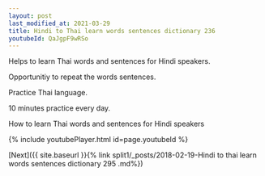 ```yaml
---
layout: post
last_modified_at: 2021-03-29
title: Hindi to Thai learn words sentences dictionary 236 
youtubeId: QaJgpF9wRSo
---
```

 
 
Helps to learn Thai words and sentences for Hindi speakers.

Opportunitiy to repeat the words sentences. 

Practice Thai language. 
 
10 minutes practice every day. 
 
How to learn Thai words and sentences for Hindi speakers 
 
{% include youtubePlayer.html id=page.youtubeId %}
 
 
[Next]({{ site.baseurl }}{% link  split1/_posts/2018-02-19-Hindi to thai learn words sentences dictionary 295 .md%})
 
